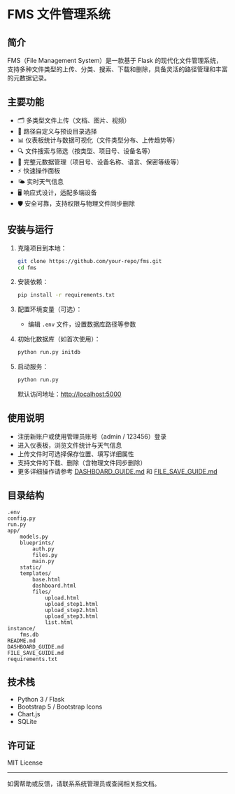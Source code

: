 # FMS 文件管理系统

## 简介
FMS（File Management System）是一款基于 Flask 的现代化文件管理系统，支持多种文件类型的上传、分类、搜索、下载和删除，具备灵活的路径管理和丰富的元数据记录。

## 主要功能
- 🗂️ 多类型文件上传（文档、图片、视频）
- 📂 路径自定义与预设目录选择
- 📊 仪表板统计与数据可视化（文件类型分布、上传趋势等）
- 🔍 文件搜索与筛选（按类型、项目号、设备名等）
- 📝 完整元数据管理（项目号、设备名称、语言、保密等级等）
- ⚡ 快速操作面板
- 🌤️ 实时天气信息
- 🖥️ 响应式设计，适配多端设备
- 🛡️ 安全可靠，支持权限与物理文件同步删除

## 安装与运行
1. 克隆项目到本地：
   ```sh
   git clone https://github.com/your-repo/fms.git
   cd fms
   ```
2. 安装依赖：
   ```sh
   pip install -r requirements.txt
   ```
3. 配置环境变量（可选）：
   - 编辑 `.env` 文件，设置数据库路径等参数

4. 初始化数据库（如首次使用）：
   ```sh
   python run.py initdb
   ```

5. 启动服务：
   ```sh
   python run.py
   ```
   默认访问地址：[http://localhost:5000](http://localhost:5000)

## 使用说明
- 注册新账户或使用管理员账号（admin / 123456）登录
- 进入仪表板，浏览文件统计与天气信息
- 上传文件时可选择保存位置、填写详细属性
- 支持文件的下载、删除（含物理文件同步删除）
- 更多详细操作请参考 [DASHBOARD_GUIDE.md](DASHBOARD_GUIDE.md) 和 [FILE_SAVE_GUIDE.md](FILE_SAVE_GUIDE.md)

## 目录结构
```
.env
config.py
run.py
app/
    models.py
    blueprints/
        auth.py
        files.py
        main.py
    static/
    templates/
        base.html
        dashboard.html
        files/
            upload.html
            upload_step1.html
            upload_step2.html
            upload_step3.html
            list.html
instance/
    fms.db
README.md
DASHBOARD_GUIDE.md
FILE_SAVE_GUIDE.md
requirements.txt
```

## 技术栈
- Python 3 / Flask
- Bootstrap 5 / Bootstrap Icons
- Chart.js
- SQLite

## 许可证
MIT License

---

如需帮助或反馈，请联系系统管理员或查阅相关指文档。